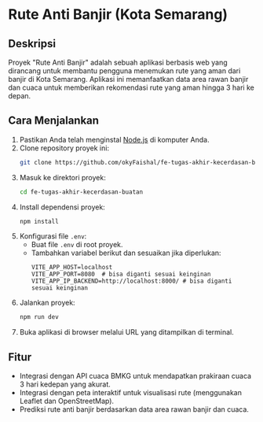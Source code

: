 # Rute Anti Banjir (Kota Semarang)

## Deskripsi
Proyek "Rute Anti Banjir" adalah sebuah aplikasi berbasis web yang dirancang untuk membantu pengguna menemukan rute yang aman dari banjir di Kota Semarang. Aplikasi ini memanfaatkan data area rawan banjir dan cuaca untuk memberikan rekomendasi rute yang aman hingga 3 hari ke depan.

## Cara Menjalankan
1. Pastikan Anda telah menginstal [Node.js](https://nodejs.org/) di komputer Anda.
2. Clone repository proyek ini:
   ```bash
   git clone https://github.com/okyFaishal/fe-tugas-akhir-kecerdasan-buatan.git
   ```
3. Masuk ke direktori proyek:
   ```bash
   cd fe-tugas-akhir-kecerdasan-buatan
   ```
4. Install dependensi proyek:
   ```bash
   npm install
   ```
5. Konfigurasi file `.env`:
   - Buat file `.env` di root proyek.
   - Tambahkan variabel berikut dan sesuaikan jika diperlukan:
     ```env
     VITE_APP_HOST=localhost
     VITE_APP_PORT=8080  # bisa diganti sesuai keinginan
     VITE_APP_IP_BACKEND=http://localhost:8000/ # bisa diganti sesuai keinginan
     ```
6. Jalankan proyek:
   ```bash
   npm run dev
   ```
7. Buka aplikasi di browser melalui URL yang ditampilkan di terminal.

## Fitur
- Integrasi dengan API cuaca BMKG untuk mendapatkan prakiraan cuaca 3 hari kedepan yang akurat.
- Integrasi dengan peta interaktif untuk visualisasi rute (menggunakan Leaflet dan OpenStreetMap).
- Prediksi rute anti banjir berdasarkan data area rawan banjir dan cuaca.
